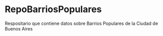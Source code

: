 # RepoBarriosPopulares
Respositario que contiene datos sobre Barrios Populares de la Ciudad de Buenos Aires
